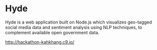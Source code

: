 # Hyde
Hyde is a web application built on Node.js which visualizes geo-tagged social media data and sentiment analysis using NLP techniques, to complement available open government data.

http://hackathon-kahkhang.c9.io/


